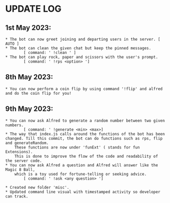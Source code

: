 # UPDATE LOG
## 1st May 2023:

    * The bot can now greet joining and departing users in the server. [ AUTO ]
    * The bot can clean the given chat but keep the pinned messages. 
            [ command: ' !clean ' ]
    * The bot can play rock, paper and scissors with the user's prompt. 
            [ command: ' !rps <option> ']

## 8th May 2023:

    * You can now perform a coin flip by using command '!flip' and alfred and do the coin flip for you!

## 9th May 2023:

    * You can now ask Alfred to generate a random number between two given numbers. 
            [ command: ' !generate <min> <max>]
    * The way that index.js calls around the functions of the bot has been changed. Till this commit, the bot can do functions such as rps, flip and generateRandom.
        These functions are now under 'funExt' ( stands for fun Extensions). 
        This is done to improve the flow of the code and readability of the server code.
    * You can now ask Alfred a question and Alfred will answer like the Magic 8 Ball, 
        which is a toy used for fortune-telling or seeking advice.
            [ command: ' !ask <any question> ']
            
    * Created new folder 'misc'.
    * Updated command line visual with timestamped activity so developer can track.
    


    
